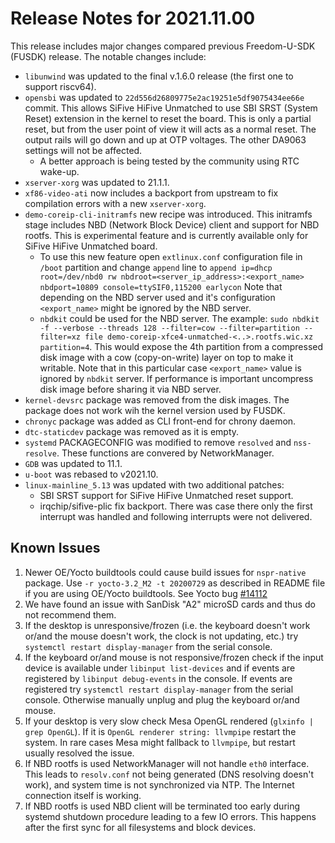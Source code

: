 # Release Notes for 2021.11.00

This release includes major changes compared previous Freedom-U-SDK (FUSDK) release. The notable changes include:

- `libunwind` was updated to the final v.1.6.0 release (the first one to support riscv64).
- `opensbi` was updated to `22d556d26809775e2ac19251e5df9075434ee66e` commit. This allows SiFive HiFive Unmatched to use SBI SRST (System Reset) extension in the kernel to reset the board. This is only a partial reset, but from the user point of view it will acts as a normal reset. The output rails will go down and up at OTP voltages. The other DA9063 settings will not be affected.
    + A better approach is being tested by the community using RTC wake-up.
- `xserver-xorg` was updated to 21.1.1.
- `xf86-video-ati` now includes a backport from upstream to fix compilation errors with a new `xserver-xorg`.
- `demo-coreip-cli-initramfs` new recipe was introduced. This initramfs stage includes NBD (Network Block Device) client and support for NBD rootfs. This is experimental feature and is currently available only for SiFive HiFive Unmatched board.
    + To use this new feature open `extlinux.conf` configuration file in `/boot` partition and change `append` line to `append ip=dhcp root=/dev/nbd0 rw nbdroot=<server_ip_address>:<export_name> nbdport=10809 console=ttySIF0,115200 earlycon` Note that depending on the NBD server used and it's configuration `<export_name>` might be ignored by the NBD server.
    + `nbdkit` could be used for the NBD server. The example: `sudo nbdkit -f --verbose --threads 128 --filter=cow --filter=partition --filter=xz file demo-coreip-xfce4-unmatched-<..>.rootfs.wic.xz partition=4`. This would expose the 4th partition from a compressed disk image with a cow (copy-on-write) layer on top to make it writable. Note that in this particular case `<export_name>` value is ignored by `nbdkit` server. If performance is important uncompress disk image before sharing it via NBD server.
- `kernel-devsrc` package was removed from the disk images. The package does not work wih the kernel version used by FUSDK.
- `chronyc` package was added as CLI front-end for chrony daemon.
- `dtc-staticdev` package was removed as it is empty.
- `systemd` PACKAGECONFIG was modified to remove `resolved` and `nss-resolve`. These functions are convered by NetworkManager.
- `GDB` was updated to 11.1.
- `u-boot` was rebased to v2021.10.
- `linux-mainline_5.13` was updated with two additional patches:
    + SBI SRST support for SiFive HiFive Unmatched reset support.
    + irqchip/sifive-plic fix backport. There was case there only the first interrupt was handled and following interrupts were not delivered.

## Known Issues

1. Newer OE/Yocto buildtools could cause build issues for `nspr-native` package. Use `-r yocto-3.2_M2 -t 20200729` as described in README file if you are using OE/Yocto buildtools. See Yocto bug [#14112](https://bugzilla.yoctoproject.org/show_bug.cgi?id=14112)
2. We have found an issue with SanDisk "A2" microSD cards and thus do not recommend them.
3. If the desktop is unresponsive/frozen (i.e. the keyboard doesn't work or/and the mouse doesn't work, the clock is not updating, etc.) try `systemctl restart display-manager` from the serial console.
4. If the keyboard or/and mouse is not responsive/frozen check if the input device is available under `libinput list-devices` and if events are registered by `libinput debug-events` in the console. If events are registered try `systemctl restart display-manager` from the serial console. Otherwise manually unplug and plug the keyboard or/and mouse.
5. If your desktop is very slow check Mesa OpenGL rendered (`glxinfo | grep OpenGL`). If it is `OpenGL renderer string: llvmpipe` restart the system. In rare cases Mesa might fallback to `llvmpipe`, but restart usually resolved the issue.
6. If NBD rootfs is used NetworkManager will not handle `eth0` interface. This leads to `resolv.conf` not being generated (DNS resolving doesn't work), and system time is not synchronized via NTP. The Internet connection itself is working.
7. If NBD rootfs is used NBD client will be terminated too early during systemd shutdown procedure leading to a few IO errors. This happens after the first sync  for all filesystems and block devices.
